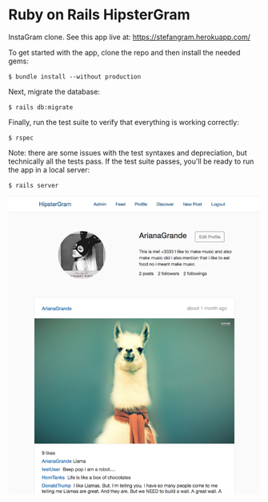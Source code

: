 # Ruby on Rails HipsterGram

InstaGram clone. See this app live at: https://stefangram.herokuapp.com/

To get started with the app, clone the repo and then install the needed gems:

```
$ bundle install --without production
```

Next, migrate the database:

```
$ rails db:migrate
```

Finally, run the test suite to verify that everything is working correctly:

```
$ rspec
```
Note: there are some issues with the test syntaxes and depreciation, but technically all the tests pass.
If the test suite passes, you'll be ready to run the app in a local server:

```
$ rails server
```

![HipsterGram](https://raw.githubusercontent.com/StefanRudvin/HipstergramBDD/master/Photogram.png)

